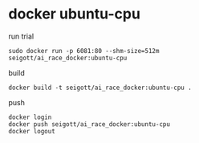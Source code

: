 # docker ubuntu-cpu

run trial

```
sudo docker run -p 6081:80 --shm-size=512m seigott/ai_race_docker:ubuntu-cpu
```

build

```
docker build -t seigott/ai_race_docker:ubuntu-cpu .
```

push

```
docker login
docker push seigott/ai_race_docker:ubuntu-cpu
docker logout
```

